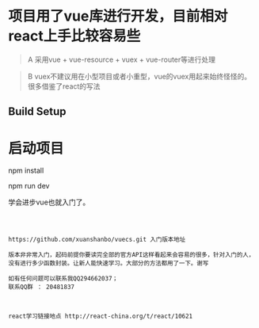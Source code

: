 # 项目用了vue库进行开发，目前相对react上手比较容易些

> A 采用vue + vue-resource + vuex + vue-router等进行处理

> B vuex不建议用在小型项目或者小重型，vue的vuex用起来始终怪怪的。很多借鉴了react的写法
## Build Setup

# 启动项目
npm install

npm run dev 

学会进步vue也就入门了。
```



https://github.com/xuanshanbo/vuecs.git 入门版本地址

版本非非常入门，起码前提你要读完全部的官方API这样看起来会容易的很多，针对入门的人，
没有进行多少函数封装。让新人能快速学习。大部分的方法都用了一下。谢写

如有任何问题可以联系我QQ294662037；
联系QQ群 ： 20481837



react学习链接地点 http://react-china.org/t/react/10621
```